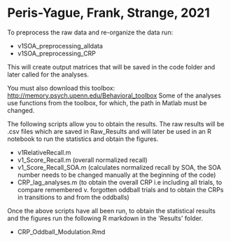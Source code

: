 # Peris-Yague, Frank, Strange, 2021

To preprocess the raw data and re-organize the data run:
- v1SOA_preprocessing_alldata
- v1SOA_preprocessing_CRP

This will create output matrices that will be saved in the code folder and later called for the analyses. 

You must also download this toolbox: http://memory.psych.upenn.edu/Behavioral_toolbox
Some of the analyses use functions from the toolbox, for which, the path in Matlab must be changed.

The following scripts allow you to obtain the results. The raw results will be .csv files which are saved in Raw_Results and will later be used in an R notebook to run the statistics and obtain the figures. 

- v1RelativeRecall.m
- v1_Score_Recall.m (overall normalized recall)
- v1_Score_Recall_SOA.m (calculates normalized recall by SOA, the SOA number needs to be changed manually at the beginning of the code)
- CRP_lag_analyses.m (to obtain the overall CRP i.e including all trials, to compare remembered v. forgotten oddball trials and to obtain the CRPs in transitions to and from the oddballs)

Once the above scripts have all been run, to obtain the statistical results and the figures run the following R markdown in the 'Results' folder.
- CRP_Oddball_Modulation.Rmd

